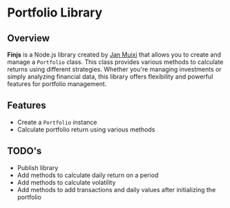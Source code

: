 # Portfolio Library

## Overview

**Finjs** is a Node.js library created by [Jan Muixi](https://github.com/janmuixi) that allows you to create and manage a `Portfolio` class. This class provides various methods to calculate returns using different strategies. Whether you're managing investments or simply analyzing financial data, this library offers flexibility and powerful features for portfolio management.

## Features

- Create a `Portfolio` instance
- Calculate portfolio return using various methods

## TODO's

- Publish library
- Add methods to calculate daily return on a period
- Add methods to calculate volatility
- Add methods to add transactions and daily values after initializing the portfolio
